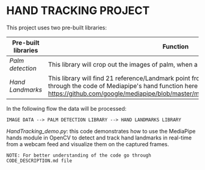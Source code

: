 # HAND TRACKING PROJECT

This project uses two pre-built libraries:

| Pre-built libraries | Function |
|---------------------|----------|
| *Palm detection* | This library will crop out the images of palm, when a complete image is provided. |
| *Hand Landmarks* | This library will find 21 reference/Landmark point from the cropped images. You can go through the code of Mediapipe's hand function here -> https://github.com/google/mediapipe/blob/master/mediapipe/python/solutions/hands.py|

In the following flow the data will be processed:

```IMAGE DATA --> PALM DETECTION LIBRARY --> HAND LANDMARKS LIBRARY```

*HandTracking_demo.py*: this code demonstrates how to use the MediaPipe hands module in OpenCV to detect and track hand landmarks in real-time from a webcam feed and visualize them on the captured frames.

```NOTE: For better understanding of the code go through CODE_DESCRIPTION.md file```